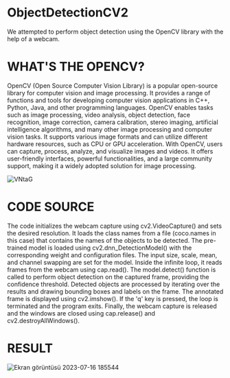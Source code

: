 # ObjectDetectionCV2
We attempted to perform object detection using the OpenCV library with the help of a webcam.

# WHAT'S THE OPENCV?

OpenCV (Open Source Computer Vision Library) is a popular open-source library for computer vision and image processing. It provides a range of functions and tools for developing computer vision applications in C++, Python, Java, and other programming languages.
OpenCV enables tasks such as image processing, video analysis, object detection, face recognition, image correction, camera calibration, stereo imaging, artificial intelligence algorithms, and many other image processing and computer vision tasks. It supports various image formats and can utilize different hardware resources, such as CPU or GPU acceleration.
With OpenCV, users can capture, process, analyze, and visualize images and videos. It offers user-friendly interfaces, powerful functionalities, and a large community support, making it a widely adopted solution for image processing.

![VNtaG](https://github.com/ahmetdzdrr/ObjectDetectionCV2/assets/117534684/dddf84d3-fda7-4aba-8e09-49d99dbc60f7)

# CODE SOURCE

The code initializes the webcam capture using cv2.VideoCapture() and sets the desired resolution.
It loads the class names from a file (coco.names in this case) that contains the names of the objects to be detected.
The pre-trained model is loaded using cv2.dnn_DetectionModel() with the corresponding weight and configuration files.
The input size, scale, mean, and channel swapping are set for the model.
Inside the infinite loop, it reads frames from the webcam using cap.read().
The model.detect() function is called to perform object detection on the captured frame, providing the confidence threshold.
Detected objects are processed by iterating over the results and drawing bounding boxes and labels on the frame.
The annotated frame is displayed using cv2.imshow().
If the 'q' key is pressed, the loop is terminated and the program exits.
Finally, the webcam capture is released and the windows are closed using cap.release() and cv2.destroyAllWindows().

# RESULT

![Ekran görüntüsü 2023-07-16 185544](https://github.com/ahmetdzdrr/ObjectDetectionCV2/assets/117534684/21039dc9-6974-483f-b468-1813151b32fd)



